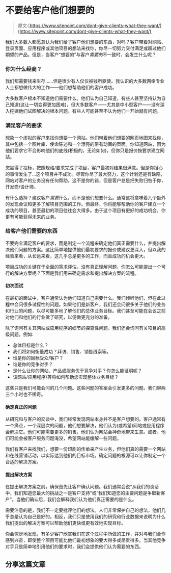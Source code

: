 # 不要给客户他们想要的

> 原文:[https://www.sitepoint.com/dont-give-clients-what-they-want/](https://www.sitepoint.com/dont-give-clients-what-they-want/)

我们大多数人都愿意认为我们给了客户他们想要的东西，对吗？客户带着对网站、登录页面、应用程序或其他项目的想法来找你，你尽一切努力交付满足或超过他们期望的产品。但是，当客户“想要的”与客户*需要的*不一致时，会发生什么呢？

### 你为什么经商？

我们都需要钱来生存……但是很少有人仅仅被钱所驱使。我认识的大多数网络专业人士都想做伟大的工作——他们想帮助他们的客户成功。

大多数客户根本不知道他们需要什么。他们认为自己知道，有些人甚至坚持认为自己知道(这让一切变得更加困难)，但大多数客户——尤其是中小型客户——没有深入挖掘他们试图解决的根本问题。有些人可能甚至不认为他们一开始就有问题。

### 满足客户的要求

想象一个虚拟的客户来找你想要一个网站。他们带着他们想要的网页地图来找你，其中包括一个图片库、使命陈述和一个漂亮的带有动画的页面。你知道网站，因为他们要求它不会影响他们的底线(积极的，无论如何)，但你只是报价按要求建立网站。

您赢得了投标，按照规格/要求完成了项目，客户最初对结果很满意。但是你担心的事情发生了…这个项目并不成功。尽管你尽了最大努力，这个计划还是有缺陷，网站对客户的业务没有任何帮助。这不是你的错，但是客户总是把失败归咎于你，开发商/设计师。

有什么选择？建议客户*需要*什么，而不是他们想要什么。通常这将意味着几个额外的发现会议和更多了解项目范围的工作。但最终，你将能够帮助你的客户建立一个成功的项目，甚至最初的项目往往会大得多。由于这个项目有更好的成功机会，你更有可能获得未来的业务。

### 给客户他们需要的东西

不要完全满足客户的要求，而是制定一个流程来确定他们真正需要什么，并提出解决他们问题的方案。这比简单地提供他们最初要求的报价或建议更深入，但以我的经验来看，从长远来看，这几乎总是更多的工作，而且成功的机会更大。

项目成功的关键在于全面的需求评估。没有真正理解问题，你怎么可能提出一个可行的解决方案呢？下面是我们用来确定需求和提出解决方案的流程。

#### 初次面试

在最初的面试中，客户通常认为他们知道自己需要什么。我们倾听他们，但在此过程中会问很多试探性的问题。如果他们是新客户，我们还会问很多关于他们的业务和行业的问题，以尽可能多地了解他们的总体业务目标。我们甚至可能在会议之前对他们和他们的行业做了研究，以便做更充分的准备。

除了询问有关其网站或应用程序的细节的探查性问题，我们还会询问有关项目的高级问题，例如:

*   总体目标是什么？
*   我们将如何衡量成功？拜访、销售、销售线索等。
*   谁是你的目标受众/客户？
*   谁是你的竞争对手？
*   是什么让你的网站、产品或服务优于竞争对手？你怎么能证明呢？
*   该网站/应用程序/等将如何帮助您实现整体业务目标？

这些只是我们可能会问的几个问题。这些问题的答案会引发更多的问题。我们聊两三个小时也不稀奇。

#### 确定真正的问题

从研究和与客户的交谈中，我们经常发现网站本身并不是客户想要的。客户通常有一个痛点，一个深层次的问题，他们想要解决，他们认为(或希望)网站或应用程序会解决它。他们可能需要更多的销售，他们认为网站会神奇地带来生意。或者，他们可能会被客户服务问题淹没，希望网站能缓解一些问题。

我们有客户来找我们，想要一份印刷的传单来产生业务，但他们真的需要一个网站和在线营销活动，以实际达到他们的目标市场。确定问题的根源可以让你制定一个合适的解决方案。

#### 提出解决方案

在提出解决方案之前，确保首先让客户确认问题。我们通常会说“从我们的谈话中，我们知道您最大的挑战之一是客户支持”或“我们知道您的主要问题是争取新客户”。当他们确认后，我们会解释我们认为他们真正需要的是什么。

需要注意的是，我们不一定要批评他们的想法。人们非常保护自己的想法，他们几乎总是认为自己是好的。相反，我们只是使用我们的研究和行业数据来说明为什么我们提出的解决方案可以帮助他们更快或更有效地实现目标。

你会惊讶地发现，有多少客户欣赏我们在这个过程中所做的工作，并对与我们合作感到兴奋，即使整个项目可能比他们最初想象的要大得多或昂贵得多。当其他竞争对手只是简单地引用他们的要求时，我们会提供他们认为需要的东西。

## 分享这篇文章